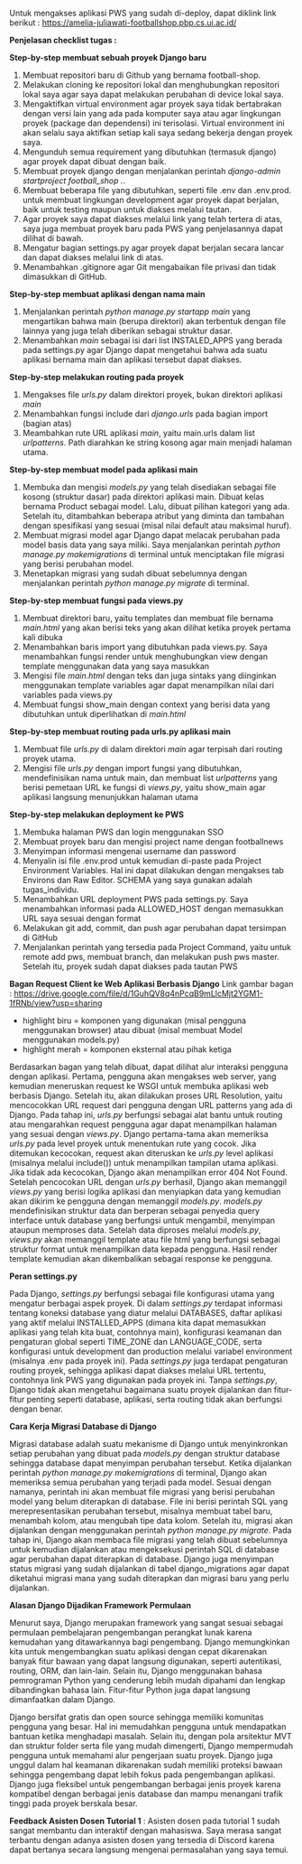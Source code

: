 Untuk mengakses aplikasi PWS yang sudah di-deploy, dapat diklink link berikut : https://amelia-juliawati-footballshop.pbp.cs.ui.ac.id/

**Penjelasan checklist tugas :**

**Step-by-step membuat sebuah proyek Django baru**
1. Membuat repositori baru di Github yang bernama football-shop. 
2. Melakukan cloning ke repositori lokal dan menghubungkan repositori lokal saya agar saya dapat melakukan perubahan di device lokal saya. 
3. Mengaktifkan virtual environment agar proyek saya tidak bertabrakan dengan versi lain yang ada pada komputer saya atau agar lingkungan proyek (package dan dependensi) ini terisolasi. Virtual environment ini akan selalu saya aktifkan setiap kali saya sedang bekerja dengan proyek saya.
4. Mengunduh semua requirement yang dibutuhkan (termasuk django) agar proyek dapat dibuat dengan baik. 
5. Membuat proyek django dengan menjalankan perintah *django-admin startproject football_shop .*. 
6. Membuat beberapa file yang dibutuhkan, seperti file .env dan .env.prod. untuk membuat lingkungan development agar proyek dapat berjalan, baik untuk testing maupun untuk diakses melalui tautan. 
7. Agar proyek saya dapat diakses melalui link yang telah tertera di atas, saya juga membuat proyek baru pada PWS yang penjelasannya dapat dilihat di bawah. 
8. Mengatur bagian settings.py agar proyek dapat berjalan secara lancar dan dapat diakses melalui link di atas. 
9. Menambahkan .gitignore agar Git mengabaikan file privasi dan tidak dimasukkan di GitHub.

**Step-by-step membuat aplikasi dengan nama main**
1. Menjalankan perintah *python manage.py startapp main* yang mengartikan bahwa main (berupa direktori) akan terbentuk dengan file lainnya yang juga telah diberikan sebagai struktur dasar. 
2. Menambahkan *main* sebagai isi dari list INSTALED_APPS yang berada pada settings.py agar Django dapat mengetahui bahwa ada suatu aplikasi bernama main dan aplikasi tersebut dapat diakses. 

**Step-by-step melakukan routing pada proyek**
1. Mengakses file *urls.py* dalam direktori proyek, bukan direktori aplikasi *main*
2. Menambahkan fungsi include dari *django.urls* pada bagian import (bagian atas)
3. Meambahkan rute URL aplikasi *main*, yaitu main.urls dalam list *urlpatterns*. Path diarahkan ke string kosong agar main menjadi halaman utama.

**Step-by-step membuat model pada aplikasi main**
1. Membuka dan mengisi *models.py* yang telah disediakan sebagai file kosong (struktur dasar) pada direktori aplikasi main. Dibuat kelas bernama Product sebagai model. Lalu, dibuat pilihan kategori yang ada. Setelah itu, ditambahkan beberapa atribut yang diminta dan tambahan dengan spesifikasi yang sesuai (misal nilai default atau maksimal huruf). 
2. Membuat migrasi model agar Django dapat melacak perubahan pada model basis data yang saya miliki. Saya menjalankan perintah *python manage.py makemigrations* di terminal untuk menciptakan file migrasi yang berisi perubahan model.
3. Menetapkan migrasi yang sudah dibuat sebelumnya dengan menjalankan perintah *python manage.py migrate* di terminal.

**Step-by-step membuat fungsi pada views.py**
1. Membuat direktori baru, yaitu templates dan membuat file bernama *main.html* yang akan berisi teks yang akan dilihat ketika proyek pertama kali dibuka
2. Menambahkan baris import yang dibutuhkan pada views.py. Saya menambahkan fungsi render untuk menghubungkan view dengan template menggunakan data yang saya masukkan
3. Mengisi file *main.html* dengan teks dan juga sintaks yang diinginkan menggunakan template variables agar dapat menampilkan nilai dari variables pada views.py
4. Membuat fungsi show_main dengan context yang berisi data yang dibutuhkan untuk diperlihatkan di *main.html*

**Step-by-step membuat routing pada urls.py aplikasi main**
1. Membuat file *urls.py* di dalam direktori *main* agar terpisah dari routing proyek utama.
2. Mengisi file *urls.py* dengan import fungsi yang dibutuhkan, mendefinisikan nama untuk main, dan membuat list *urlpatterns* yang berisi pemetaan URL ke fungsi di *views.py*, yaitu show_main agar aplikasi langsung menunjukkan halaman utama

**Step-by-step melakukan deployment ke PWS**
1. Membuka halaman PWS dan login menggunakan SSO
2. Membuat proyek baru dan mengisi project name dengan footballnews
3. Menyimpan informasi mengenai username dan password
4. Menyalin isi file .env.prod untuk kemudian di-paste pada Project Environment Variables. Hal ini dapat dilakukan dengan mengakses tab Environs dan Raw Editor. SCHEMA yang saya gunakan adalah tugas_individu. 
5. Menambahkan URL deployment PWS pada settings.py. Saya menambahkan informasi pada ALLOWED_HOST dengan memasukkan URL saya sesuai dengan format
6. Melakukan git add, commit, dan push agar perubahan dapat tersimpan di GitHub
7. Menjalankan perintah yang tersedia pada Project Command, yaitu untuk remote add pws, membuat branch, dan melakukan push pws master. Setelah itu, proyek sudah dapat diakses pada tautan PWS

**Bagan Request Client ke Web Aplikasi Berbasis Django**
Link gambar bagan : https://drive.google.com/file/d/1GuhQV8q4nPcqB9mLlcMjt2YGM1-1fRNb/view?usp=sharing
* highlight biru = komponen yang digunakan (misal pengguna menggunakan browser) atau dibuat (misal membuat Model menggunakan models.py)
* highlight merah = komponen eksternal atau pihak ketiga

Berdasarkan bagan yang telah dibuat, dapat dilihat alur interaksi pengguna dengan aplikasi. Pertama, pengguna akan mengakses web server, yang kemudian meneruskan request ke WSGI untuk membuka aplikasi web berbasis Django. Setelah itu, akan dilakukan proses URL Resolution, yaitu mencocokkan URL request dari pengguna dengan URL patterns yang ada di Django. Pada tahap ini, *urls.py* berfungsi sebagai alat bantu untuk routing atau mengarahkan request pengguna agar dapat menampilkan halaman yang sesuai dengan *views.py*. Django pertama-tama akan memeriksa *urls.py* pada level proyek untuk menentukan rute yang cocok. Jika ditemukan kecocokan, request akan diteruskan ke *urls.py* level aplikasi (misalnya melalui include()) untuk menampilkan tampilan utama aplikasi. Jika tidak ada kecocokan, Django akan menampilkan error 404 Not Found. Setelah pencocokan URL dengan *urls.py* berhasil, Django akan memanggil *views.py* yang berisi logika aplikasi dan menyiapkan data yang kemudian akan dikirim ke pengguna dengan memanggil *models.py*. *models.py* mendefinisikan struktur data dan berperan sebagai penyedia query interface untuk database yang berfungsi untuk mengambil, menyimpan ataupun memproses data. Setelah data diproses melalui *models.py*, *views.py* akan memanggil template atau file html yang berfungsi sebagai struktur format untuk menampilkan data kepada pengguna. Hasil render template kemudian akan dikembalikan sebagai response ke pengguna. 

**Peran settings.py**

Pada Django, *settings.py* berfungsi sebagai file konfigurasi utama yang mengatur berbagai aspek proyek. Di dalam *settings.py* terdapat informasi tentang koneksi database yang diatur melalui DATABASES, daftar aplikasi yang aktif melalui INSTALLED_APPS (dimana kita dapat memasukkan aplikasi yang telah kita buat, contohnya main), konfigurasi keamanan dan pengaturan global seperti TIME_ZONE dan LANGUAGE_CODE, serta konfigurasi untuk development dan production melalui variabel environment (misalnya .env pada proyek ini). Pada *settings.py* juga terdapat pengaturan routing proyek, sehingga aplikasi dapat diakses melalui URL tertentu, contohnya link PWS yang digunakan pada proyek ini. Tanpa *settings.py*, Django tidak akan mengetahui bagaimana suatu proyek dijalankan dan fitur-fitur penting seperti database, aplikasi, serta routing tidak akan berfungsi dengan benar.

**Cara Kerja Migrasi Database di Django**

Migrasi database adalah suatu mekanisme di Django untuk menyinkronkan setiap perubahan yang dibuat pada *models.py* dengan struktur database sehingga database dapat menyimpan perubahan tersebut. Ketika dijalankan perintah *python manage.py makemigrations* di terminal, Django akan memeriksa semua perubahan yang terjadi pada model. Sesuai dengan namanya, perintah ini akan membuat file migrasi yang berisi perubahan model yang belum diterapkan di database. File ini berisi perintah SQL yang merepresentasikan perubahan tersebut, misalnya membuat tabel baru, menambah kolom, atau mengubah tipe data kolom. Setelah itu, migrasi akan dijalankan dengan menggunakan perintah *python manage.py migrate*. Pada tahap ini, Django akan membaca file migrasi yang telah dibuat sebelumnya untuk kemudian dijalankan atau mengeksekusi perintah SQL di database agar perubahan dapat diterapkan di database. Django juga menyimpan status migrasi yang sudah dijalankan di tabel django_migrations agar dapat diketahui migrasi mana yang sudah diterapkan dan migrasi baru yang perlu dijalankan.

**Alasan Django Dijadikan Framework Permulaan**

Menurut saya, Django merupakan framework yang sangat sesuai sebagai permulaan pembelajaran pengembangan perangkat lunak karena kemudahan yang ditawarkannya bagi pengembang. Django memungkinkan kita untuk mengembangkan suatu aplikasi dengan cepat dikarenakan banyak fitur bawaan yang dapat langsung digunakan, seperti autentikasi, routing, ORM, dan lain-lain. Selain itu, Django menggunakan bahasa pemrograman Python yang cenderung lebih mudah dipahami dan lengkap dibandingkan bahasa lain. Fitur-fitur Python juga dapat langsung dimanfaatkan dalam Django. 

Django bersifat gratis dan open source sehingga memiliki komunitas pengguna yang besar. Hal ini memudahkan pengguna untuk mendapatkan bantuan ketika menghadapi masalah. Selain itu, dengan pola arsitektur MVT dan struktur folder serta file yang mudah dimengerti, Django mempermudah pengguna untuk memahami alur pengerjaan suatu proyek. Django juga unggul dalam hal keamanan dikarenakan sudah memiliki proteksi bawaan sehingga pengembang dapat lebih fokus pada pengembangan aplikasi. Django juga fleksibel untuk pengembangan berbagai jenis proyek karena kompatibel dengan berbagai jenis database dan mampu menangani trafik tinggi pada proyek berskala besar.

**Feedback Asisten Dosen Tutorial 1** : Asisten dosen pada tutorial 1 sudah sangat membantu dan interaktif dengan mahasiswa. Saya merasa sangat terbantu dengan adanya asisten dosen yang tersedia di Discord karena dapat bertanya secara langsung mengenai permasalahan yang saya temui.
